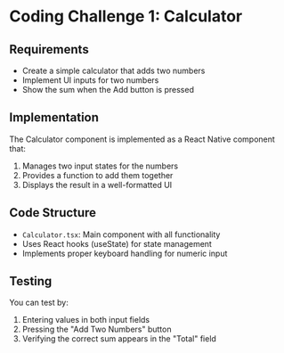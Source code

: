 # Coding Challenge 1: Calculator

## Requirements
- Create a simple calculator that adds two numbers
- Implement UI inputs for two numbers
- Show the sum when the Add button is pressed

## Implementation
The Calculator component is implemented as a React Native component that:
1. Manages two input states for the numbers
2. Provides a function to add them together
3. Displays the result in a well-formatted UI

## Code Structure
- `Calculator.tsx`: Main component with all functionality
- Uses React hooks (useState) for state management
- Implements proper keyboard handling for numeric input

## Testing
You can test by:
1. Entering values in both input fields
2. Pressing the "Add Two Numbers" button
3. Verifying the correct sum appears in the "Total" field
